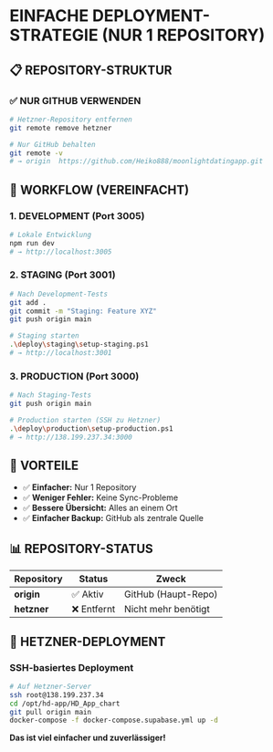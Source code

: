# EINFACHE DEPLOYMENT-STRATEGIE (NUR 1 REPOSITORY)

## 📋 REPOSITORY-STRUKTUR

### ✅ NUR GITHUB VERWENDEN
```bash
# Hetzner-Repository entfernen
git remote remove hetzner

# Nur GitHub behalten
git remote -v
# → origin  https://github.com/Heiko888/moonlightdatingapp.git
```

## 🔄 WORKFLOW (VEREINFACHT)

### 1. DEVELOPMENT (Port 3005)
```bash
# Lokale Entwicklung
npm run dev
# → http://localhost:3005
```

### 2. STAGING (Port 3001)
```bash
# Nach Development-Tests
git add .
git commit -m "Staging: Feature XYZ"
git push origin main

# Staging starten
.\deploy\staging\setup-staging.ps1
# → http://localhost:3001
```

### 3. PRODUCTION (Port 3000)
```bash
# Nach Staging-Tests
git push origin main

# Production starten (SSH zu Hetzner)
.\deploy\production\setup-production.ps1
# → http://138.199.237.34:3000
```

## 🎯 VORTEILE

- ✅ **Einfacher:** Nur 1 Repository
- ✅ **Weniger Fehler:** Keine Sync-Probleme
- ✅ **Bessere Übersicht:** Alles an einem Ort
- ✅ **Einfacher Backup:** GitHub als zentrale Quelle

## 📊 REPOSITORY-STATUS

| Repository | Status | Zweck |
|------------|--------|-------|
| **origin** | ✅ Aktiv | GitHub (Haupt-Repo) |
| **hetzner** | ❌ Entfernt | Nicht mehr benötigt |

## 🔧 HETZNER-DEPLOYMENT

### SSH-basiertes Deployment
```bash
# Auf Hetzner-Server
ssh root@138.199.237.34
cd /opt/hd-app/HD_App_chart
git pull origin main
docker-compose -f docker-compose.supabase.yml up -d
```

**Das ist viel einfacher und zuverlässiger!**
